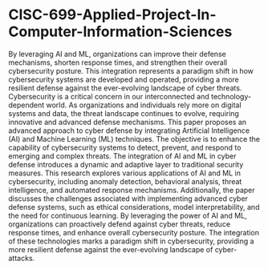 # CISC-699-Applied-Project-In-Computer-Information-Sciences
By leveraging AI and ML, organizations can improve their defense mechanisms, shorten response times, and strengthen their overall cybersecurity posture. This integration represents a paradigm shift in how cybersecurity systems are developed and operated, providing a more resilient defense against the ever-evolving landscape of cyber threats.
Cybersecurity is a critical concern in our interconnected and technology-dependent world. As organizations and individuals rely more on digital systems and data, the threat landscape continues to evolve, requiring innovative and advanced defense mechanisms. This paper proposes an advanced approach to cyber defense by integrating Artificial Intelligence (AI) and Machine Learning (ML) techniques. The objective is to enhance the capability of cybersecurity systems to detect, prevent, and respond to emerging and complex threats. The integration of AI and ML in cyber defense introduces a dynamic and adaptive layer to traditional security measures. This research explores various applications of AI and ML in cybersecurity, including anomaly detection, behavioral analysis, threat intelligence, and automated response mechanisms. Additionally, the paper discusses the challenges associated with implementing advanced cyber defense systems, such as ethical considerations, model interpretability, and the need for continuous learning. By leveraging the power of AI and ML, organizations can proactively defend against cyber threats, reduce response times, and enhance overall cybersecurity posture. The integration of these technologies marks a paradigm shift in cybersecurity, providing a more resilient defense against the ever-evolving landscape of cyber-attacks.

